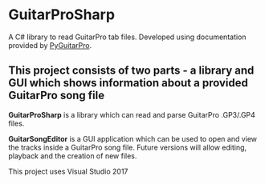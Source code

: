 # GuitarProSharp

A C# library to read GuitarPro tab files. Developed using documentation provided by [PyGuitarPro](https://pypi.org/project/PyGuitarPro/).


## This project consists of two parts - a library and GUI which shows information about a provided GuitarPro song file

**GuitarProSharp** is a library which can read and parse GuitarPro .GP3/.GP4 files.

**GuitarSongEditor** is a GUI application which can be used to open and view the tracks inside a GuitarPro song file. Future versions will allow editing, playback and the creation of new files.

This project uses Visual Studio 2017
